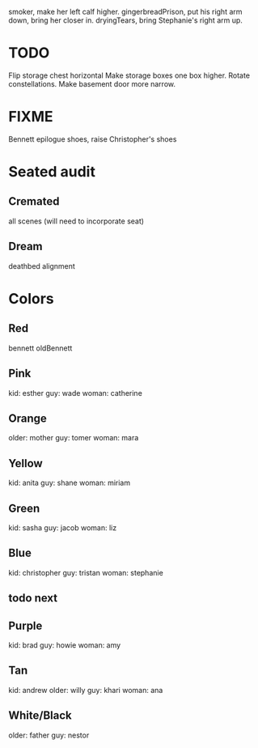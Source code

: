 smoker, make her left calf higher.
gingerbreadPrison, put his right arm down, bring her closer in.
dryingTears, bring Stephanie's right arm up.

# TODO
Flip storage chest horizontal
Make storage boxes one box higher.
Rotate constellations.
Make basement door more narrow.

# FIXME
Bennett epilogue shoes, raise Christopher's shoes

# Seated audit

## Cremated
all scenes
(will need to incorporate seat)

## Dream
deathbed alignment

# Colors

## Red
bennett
oldBennett

## Pink
kid: esther
guy: wade
woman: catherine

## Orange
older: mother
guy: tomer
woman: mara

## Yellow
kid: anita
guy: shane
woman: miriam

## Green
kid: sasha
guy: jacob
woman: liz

## Blue
kid: christopher
guy: tristan
woman: stephanie

## todo next

## Purple
kid: brad
guy: howie
woman: amy

## Tan
kid: andrew
older: willy
guy: khari
woman: ana

## White/Black
older: father
guy: nestor


